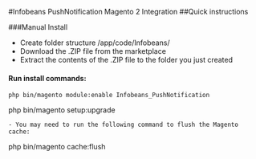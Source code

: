 #Infobeans PushNotification Magento 2 Integration
##Quick instructions

###Manual Install
- Create folder structure /app/code/Infobeans/
- Download the .ZIP file from the marketplace
- Extract the contents of the .ZIP file to the folder you just created

#### Run install commands:
```
php bin/magento module:enable Infobeans_PushNotification
```
php bin/magento setup:upgrade
```
- You may need to run the following command to flush the Magento cache:
```
php bin/magento cache:flush
